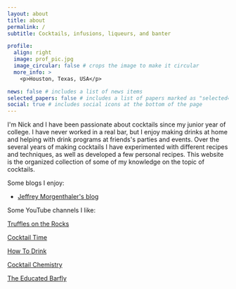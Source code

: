 ```yaml
---
layout: about
title: about
permalink: /
subtitle: Cocktails, infusions, liqueurs, and banter

profile:
  align: right
  image: prof_pic.jpg
  image_circular: false # crops the image to make it circular
  more_info: >
    <p>Houston, Texas, USA</p>

news: false # includes a list of news items
selected_papers: false # includes a list of papers marked as "selected={true}"
social: true # includes social icons at the bottom of the page
---
```


I'm Nick and I have been passionate about cocktails since my junior year of college. I have never worked in a real bar, but I enjoy making drinks at home and helping with drink programs at friends's parties and events. Over the several years of making cocktails I have experimented with different recipes and techniques, as well as developed a few personal recipes. This website is the organized collection of some of my knowledge on the topic of cocktails.

Some blogs I enjoy:
<ul>
  <li><a href="https://jeffreymorgenthaler.com/">Jeffrey Morgenthaler's blog</a></li>
</ul>

Some YouTube channels I like:

<i class="fa-brands fa-youtube"></i><a href="https://www.youtube.com/c/TrufflesOnTheRocks">Truffles on the Rocks</a>

<i class="fa-brands fa-youtube"></i><a href="https://www.youtube.com/@KevinKos">Cocktail Time</a>

<i class="fa-brands fa-youtube"></i><a href="https://www.youtube.com/@howtodrink">How To Drink</a>

<i class="fa-brands fa-youtube"></i><a href="https://www.youtube.com/@CocktailChemistry">Cocktail Chemistry</a>

<i class="fa-brands fa-youtube"></i><a href="https://www.youtube.com/@TheEducatedBarfly">The Educated Barfly</a>